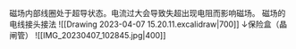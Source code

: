
磁场内部线圈处于超导状态。电流过大会导致失超出现电阻而影响磁场。
磁场的电线接头接法
![[Drawing 2023-04-07 15.20.11.excalidraw|700]]
↓保险盒（晶闸管）
![[IMG_20230407_102845.jpg|400]]
